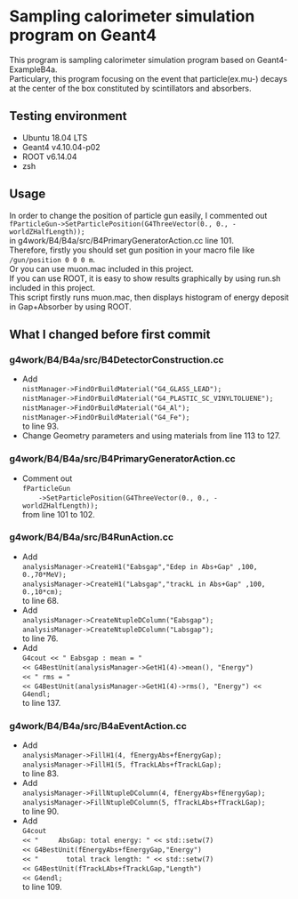 # Sampling calorimeter simulation program on Geant4

This program is sampling calorimeter simulation program based on Geant4-ExampleB4a.  
Particulary, this program focusing on the event that particle(ex.mu-) decays at the center of the box constituted by scintillators and absorbers.  

## Testing environment

- Ubuntu 18.04 LTS  
- Geant4 v4.10.04-p02  
- ROOT v6.14.04
- zsh

## Usage

In order to change the position of particle gun easily, I commented out  
`fParticleGun->SetParticlePosition(G4ThreeVector(0., 0., -worldZHalfLength));`  
in g4work/B4/B4a/src/B4PrimaryGeneratorAction.cc line 101.  
Therefore, firstly you should set gun position in your macro file like  
`/gun/position 0 0 0 m`.  
Or you can use muon.mac included in this project.  
If you can use ROOT, it is easy to show results graphically by using run.sh included in this project.  
This script firstly runs muon.mac, then displays histogram of energy deposit in Gap+Absorber by using ROOT.

## What I changed before first commit

### g4work/B4/B4a/src/B4DetectorConstruction.cc

- Add  
`nistManager->FindOrBuildMaterial("G4_GLASS_LEAD");`  
`nistManager->FindOrBuildMaterial("G4_PLASTIC_SC_VINYLTOLUENE");`  
`nistManager->FindOrBuildMaterial("G4_Al");`  
`nistManager->FindOrBuildMaterial("G4_Fe");`  
to line 93.  
- Change Geometry parameters and using materials from line 113 to 127.

### g4work/B4/B4a/src/B4PrimaryGeneratorAction.cc

- Comment out  
`fParticleGun`  
`    ->SetParticlePosition(G4ThreeVector(0., 0., -worldZHalfLength));`  
from line 101 to 102.

### g4work/B4/B4a/src/B4RunAction.cc

- Add  
`analysisManager->CreateH1("Eabsgap","Edep in Abs+Gap" ,100, 0.,70*MeV);`  
`analysisManager->CreateH1("Labsgap","trackL in Abs+Gap" ,100, 0.,10*cm);`  
to line 68.  
- Add  
`analysisManager->CreateNtupleDColumn("Eabsgap");`  
`analysisManager->CreateNtupleDColumn("Labsgap");`  
to line 76.  
- Add  
`G4cout << " Eabsgap : mean = "`  
`<< G4BestUnit(analysisManager->GetH1(4)->mean(), "Energy")`  
`<< " rms = " `  
`<< G4BestUnit(analysisManager->GetH1(4)->rms(), "Energy") << G4endl;`  
to line 137.

### g4work/B4/B4a/src/B4aEventAction.cc

- Add  
`analysisManager->FillH1(4, fEnergyAbs+fEnergyGap);`  
`analysisManager->FillH1(5, fTrackLAbs+fTrackLGap);`  
to line 83.  
- Add  
`analysisManager->FillNtupleDColumn(4, fEnergyAbs+fEnergyGap);`  
`analysisManager->FillNtupleDColumn(5, fTrackLAbs+fTrackLGap);`  
to line 90.  
- Add  
`G4cout`  
`<< "     AbsGap: total energy: " << std::setw(7)`  
`<< G4BestUnit(fEnergyAbs+fEnergyGap,"Energy")`  
`<< "       total track length: " << std::setw(7)`  
`<< G4BestUnit(fTrackLAbs+fTrackLGap,"Length")`  
`<< G4endl;`  
to line 109.
